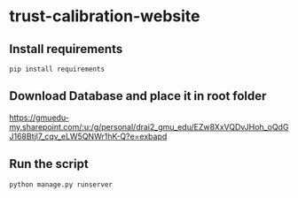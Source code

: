 # trust-calibration-website

## Install requirements
```pip install requirements```

## Download Database and place it in root folder
https://gmuedu-my.sharepoint.com/:u:/g/personal/drai2_gmu_edu/EZw8XxVQDvJHoh_oQdGJ168Btjl7_cqv_eLW5QNWr1hK-Q?e=exbapd

## Run the script
```python manage.py runserver```
